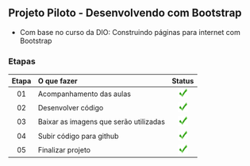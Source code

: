 ## Projeto Piloto - Desenvolvendo com Bootstrap
 - Com base no curso da DIO: Construindo páginas para internet com Bootstrap

### Etapas
|Etapa | O que fazer      | Status |
|:----:|:-----------------|:------:|
|  01  | Acompanhamento das aulas|<img src="img/ok.png" alt="OK" width="20" height="20"/>|
|  02  | Desenvolver código      |<img src="img/ok.png" alt="0k" width="20" height="20"/>|
|  03  | Baixar as imagens que serão utilizadas |<img src="img/ok.png" alt="0k" width="20" height="20"/>|
|  04  | Subir código para github     |<img src="img/ok.png" alt="0k" width="20" height="20"/>|
|  05  | Finalizar projeto            |<img src="img/ok.png" alt="0k" width="20" height="20"/>|